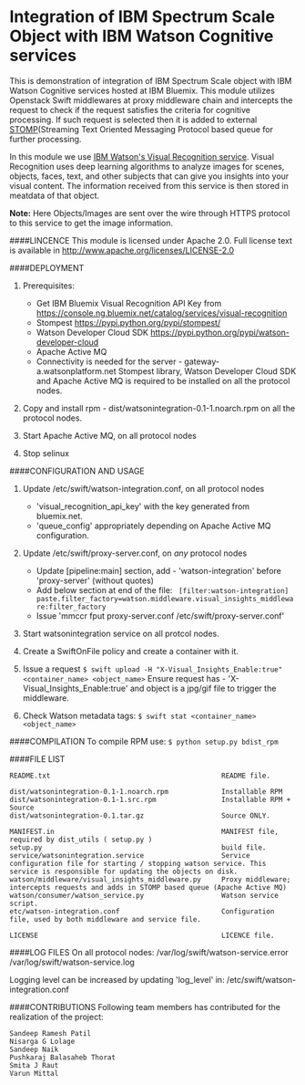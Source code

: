Integration of IBM Spectrum Scale Object with IBM Watson Cognitive services
====================================================

This is demonstration of integration of IBM Spectrum Scale object with IBM Watson Cognitive services hosted at IBM Bluemix. This module utilizes Openstack Swift middlewares at proxy middleware chain and intercepts the request to check if the request satisfies the criteria for cognitive processing. If such request is selected then it is added to external [STOMP](http://stomp.github.io/)(Streaming Text Oriented Messaging Protocol based queue for further processing. 

In this module we use [IBM Watson's Visual Recognition service](https://www.ibm.com/smarterplanet/us/en/ibmwatson/developercloud/doc/visual-recognition/). Visual Recognition uses deep learning algorithms to analyze images for scenes, objects, faces, text, and other subjects that can give you insights into your visual content. The information received from this service is then stored in meatdata of that object.

**Note:** Here Objects/Images are sent over the wire through HTTPS protocol to this service to get the image information.

####LINCENCE
This module is licensed under Apache 2.0. Full license text is available in http://www.apache.org/licenses/LICENSE-2.0


####DEPLOYMENT
1. Prerequisites:
	- Get IBM Bluemix Visual Recognition API Key from https://console.ng.bluemix.net/catalog/services/visual-recognition
	- Stompest https://pypi.python.org/pypi/stompest/
	- Watson Developer Cloud SDK https://pypi.python.org/pypi/watson-developer-cloud
	- Apache Active MQ
	- Connectivity is needed for the server - gateway-a.watsonplatform.net
      Stompest library, Watson Developer Cloud SDK and Apache Active MQ is required to be installed on all the protocol nodes.

2. Copy and install rpm - dist/watsonintegration-0.1-1.noarch.rpm on all the protocol nodes.
3. Start Apache Active MQ, on all protocol nodes
4. Stop selinux


####CONFIGURATION AND USAGE
1. Update /etc/swift/watson-integration.conf, on all protocol nodes
	- 'visual_recognition_api_key' with the key generated from bluemix.net.
	- 'queue_config' appropriately depending on Apache Active MQ configuration.
2. Update /etc/swift/proxy-server.conf, on *any* protocol nodes
	- Update [pipeline:main] section, add - 'watson-integration' before 'proxy-server' (without quotes)
	- Add below section at end of the file:
	`
	[filter:watson-integration]
        paste.filter_factory=watson.middleware.visual_insights_middleware:filter_factory`
	- Issue 'mmccr  fput proxy-server.conf /etc/swift/proxy-server.conf'
3. Start watsonintegration service on all protcol nodes.
4. Create a SwiftOnFile policy and create a container with it.
5. Issue a request
`
      $ swift upload -H "X-Visual_Insights_Enable:true" <container_name> <object_name>
`
	Ensure request has - 'X-Visual_Insights_Enable:true' and object is a jpg/gif file to trigger the middleware.

6. Check Watson metadata tags: 
`
      $ swift stat <container_name> <object_name>
`

####COMPILATION
To compile RPM use:
`
      $ python setup.py bdist_rpm
`
      
####FILE LIST

	README.txt                                          README file.
	
	dist/watsonintegration-0.1-1.noarch.rpm             Installable RPM
	dist/watsonintegration-0.1-1.src.rpm                Installable RPM + Source
	dist/watsonintegration-0.1.tar.gz                   Source ONLY.
	
	MANIFEST.in                                         MANIFEST file, required by dist_utils ( setup.py )
	setup.py                                            build file.
	service/watsonintegration.service                   Service configuration file for starting / stopping watson service. This service is responsible for updating the objects on disk.
	watson/middleware/visual_insights_middleware.py     Proxy middleware; intercepts requests and adds in STOMP based queue (Apache Active MQ)
	watson/consumer/watson_service.py                   Watson service script.
	etc/watson-integration.conf                         Configuration file, used by both middleware and service file.
	
	LICENSE                                             LICENCE file.
	

####LOG FILES
On all protocol nodes:
	/var/log/swift/watson-service.error
	/var/log/swift/watson-service.log
	
Logging level can be increased by updating 'log_level' in: /etc/swift/watson-integration.conf

####CONTRIBUTIONS
Following team members has contributed for the realization of the project:

	Sandeep Ramesh Patil
	Nisarga G Lolage
	Sandeep Naik
	Pushkaraj Balasaheb Thorat
	Smita J Raut
	Varun Mittal

